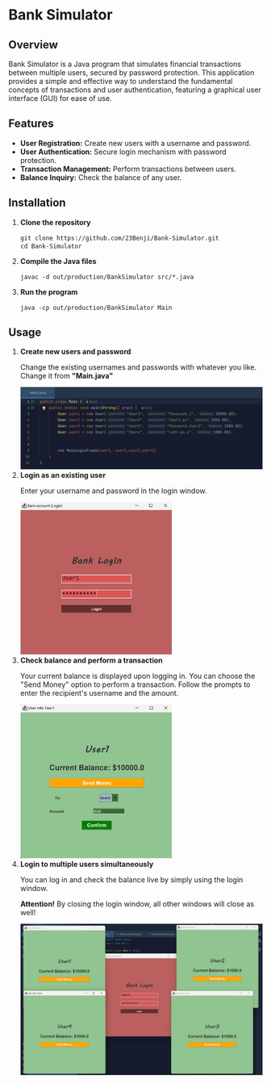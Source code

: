 <!DOCTYPE html>
<html lang="en">
<head>
</head>
<body>

<h1>Bank Simulator</h1>

<h2>Overview</h2>
<p>Bank Simulator is a Java program that simulates financial transactions between multiple users, secured by password protection. This application provides a simple and effective way to understand the fundamental concepts of transactions and user authentication, featuring a graphical user interface (GUI) for ease of use.</p>

<h2>Features</h2>
<ul>
    <li><strong>User Registration:</strong> Create new users with a username and password.</li>
    <li><strong>User Authentication:</strong> Secure login mechanism with password protection.</li>
    <li><strong>Transaction Management:</strong> Perform transactions between users.</li>
    <li><strong>Balance Inquiry:</strong> Check the balance of any user.</li>
</ul>

<h2>Installation</h2>
<ol>
    <li><strong>Clone the repository</strong>
        <pre><code>git clone https://github.com/23Benji/Bank-Simulator.git
cd Bank-Simulator</code></pre>
    </li>
    <li><strong>Compile the Java files</strong>
        <pre><code>javac -d out/production/BankSimulator src/*.java</code></pre>
    </li>
    <li><strong>Run the program</strong>
        <pre><code>java -cp out/production/BankSimulator Main</code></pre>
    </li>
</ol>

<h2>Usage</h2>
<ol>
    <li><strong>Create new users and password</strong>
        <p>Change the existing usernames and passwords with whatever you like. Change it from  <strong>"Main.java" </strong></p>
        <div class="image-container">
            <img src=res/img/Main.png alt="Main Javafile" width="600">
        </div>
    </li>
    <li><strong>Login as an existing user</strong>
        <p>Enter your username and password in the login window.</p>
        <div class="image-container">
            <img src="res/img/Bank_LogIn.png" alt="Login Window" width="300">
        </div>
    </li>
    <li><strong>Check balance and perform a transaction</strong>
        <p>Your current balance is displayed upon logging in. You can choose the "Send Money" option to perform a transaction. Follow the prompts to enter the recipient's username and the amount.</p>
        <div class="image-container">
            <img src="res/img/User_Interface.png" alt="Transaction Window" width="300">
        </div>
    </li>
    <li><strong>Login to multiple users simultaneously</strong>
        <p>You can log in and check the balance live by simply using the login window.</p>
        <p><strong>Attention!</strong> By closing the login window, all other windows will close as well!</p>
        <div class="image-container">
            <img src=res/img/Multi_User.png alt="Balance Window" width="500">
        </div>
    </li>
</ol>
</body>
